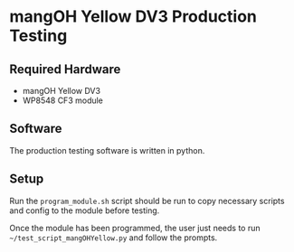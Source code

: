 # mangOH Yellow DV3 Production Testing

## Required Hardware
- mangOH Yellow DV3
- WP8548 CF3 module

## Software
The production testing software is written in python. 

## Setup
Run the `program_module.sh` script should
be run to copy necessary scripts and config to the module before testing.

Once the module has been programmed, the user just needs to run `~/test_script_mangOHYellow.py` and
follow the prompts.
